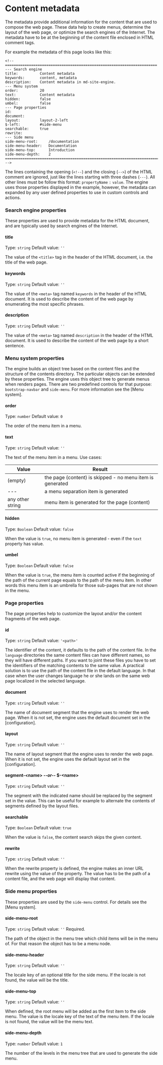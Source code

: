 <!-- ======================================================================
--- Search engine
title:          Content metadata
keywords:       content, metadata
description:    Content metadata in md-site-engine.
--- Menu system
order:          20
text:           Content metadata
hidden:         false
umbel:          false
--- Page properties
id:             
document:       
layout:         layout-2-left
$-left:         #side-menu
searchable:     true
--- Side menu
side-menu-root:     /documentation
side-menu-header:   Documentation
side-menu-top:      Introduction
side-menu-depth:    2
======================================================================= -->

# Content metadata

The metadata provide additional information for the content that are used
to compose the web page. These data help to create menus, determine the
layout of the web page, or optimize the search engines of the Internet.
The metadata have to be at the beginning of the content file enclosed in
HTML comment tags.

For example the metadata of this page looks like this:

```text
<!-- ======================================================================
--- Search engine
title:          Content metadata
keywords:       content, metadata
description:    Content metadata in md-site-engine.
--- Menu system
order:          20
text:           Content metadata
hidden:         false
umbel:          false
--- Page properties
id:             
document:       
layout:         layout-2-left
$-left:         #side-menu
searchable:     true
rewrite:        
--- Side menu
side-menu-root:     /documentation
side-menu-header:   Documentation
side-menu-top:      Introduction
side-menu-depth:    2
======================================================================= -->
```

The lines containing the opening (`<!--`) and the closing (`-->`) of the HTML
comment are ignored, just like the lines starting with three dashes (`---`). All
other lines must be follow this format: `propertyName` `:` `value`. The engine
uses those properties displayed in the example, however, the metadata can
expanded by any user defined properties to use in custom controls and actions.

### Search engine properties

These properties are used to provide metadata for the HTML document, and are
typically used by search engines of the Internet.

#### title

Type: `string` Default value: `''`

The value of the `<title>` tag in the header of the HTML document, i.e. the
title of the web page.

#### keywords

Type: `string` Default value: `''`

The value of the `<meta>` tag named `keywords` in the header of the HTML
document. It is used to describe the content of the web page by enumerating
the most specific phrases.

#### description

Type: `string` Default value: `''`

The value of the `<meta>` tag named `description` in the header of the HTML
document. It is used to describe the content of the web page by a short sentence.

### Menu system properties

The engine builds an object tree based on the content files and the structure
of the contents directory. The particular objects can be extended by these
properties. The engine uses this object tree to generate menus when renders
pages. There are two predefined controls for that purpose: `bootstrap-navbar`
and `side-menu`. For more information see the [Menu system].

#### order

Type: `number` Default value: `0`

The order of the menu item in a menu.

#### text

Type: `string` Default value: `''`

The text of the menu item in a menu. Use cases:

| Value | Result |
| --- | --- |
| (empty) | the page (content) is skipped - no menu item is generated |
| --- | a menu separation item is generated |
| any other string | menu item is generated for the page (content) |


#### hidden

Type: `Boolean` Default value: `false`

When the value is `true`, no menu item is generated - even if the `text`
property has value.

#### umbel

Type: `Boolean` Default value: `false`

When the value is `true`, the menu item is counted active if the beginning of
the path of the current page equals to the path of the menu item. In other words
this menu item is an umbrella for those sub-pages that are not shown in the menu.

### Page properties

The page properties help to customize the layout and/or the content fragments of
the web page.

#### id

Type: `string` Default value: `'<path>'`

The identifier of the content, it defaults to the path of the content file.
In the `language` directories the same content files can have different names,
so they will have different paths. If you want to joint these files you have
to set the identifiers of the matching contents to the same value. A practical
solution is to use the path of the content file in the default language. In
that case when the user changes language he or she lands on the same web page
localized in the selected language.

#### document

Type: `string` Default value: `''`

The name of document segment that the engine uses to render the web page. When
it is not set, the engine uses the default document set in the [configuration].

#### layout

Type: `string` Default value: `''`

The name of layout segment that the engine uses to render the web page. When
it is not set, the engine uses the default layout set in the [configuration].

#### segment-&lt;name> _--or--_ $-&lt;name>

Type: `string` Default value: `''`

The segment with the indicated name should be replaced by the segment set in the
value. This can be useful for example to alternate the contents of segments
defined by the layout files.

#### searchable

Type: `Boolean` Default value: `true`

When the value is `false`, the content search skips the given content.

#### rewrite

Type: `string` Default value: `''`

When the rewrite property is defined, the engine makes an inner URL rewrite
using the value of the property. The value has to be the path of a content
file, and the web page will display that content.

### Side menu properties

These properties are used by the `side-menu` control. For details see the
[Menu system].

#### side-menu-root

Type: `string` Default value: `''` Required.

The path of the object in the menu tree which child items will be in the menu of.
For that reason the object has to be a menu node.

#### side-menu-header

Type: `string` Default value: `''`

The locale key of an optional title for the side menu. If the locale is not
found, the value will be the title.

#### side-menu-top

Type: `string` Default value: `''`

When defined, the root menu will be added as the first item to the side menu.
The value is the locale key of the text of the menu item. If the locale is
not found, the value will be the menu text.

#### side-menu-depth

Type: `number` Default value: `1`

The number of the levels in the menu tree that are used to generate the
side menu.
